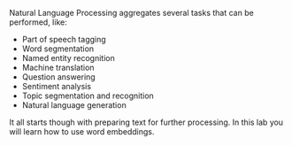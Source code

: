 Natural Language Processing aggregates several tasks that can be performed, like:

* Part of speech tagging
* Word segmentation
* Named entity recognition
* Machine translation
* Question answering
* Sentiment analysis
* Topic segmentation and recognition
* Natural language generation

It all starts though with preparing text for further processing. In this lab you will learn how to use word embeddings.
